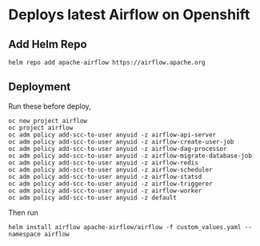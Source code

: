 # Deploys latest Airflow on Openshift

## Add Helm Repo
```shell
helm repo add apache-airflow https://airflow.apache.org
```

## Deployment
Run these before deploy,

```shell
oc new project airflow
oc project airflow
oc adm policy add-scc-to-user anyuid -z airflow-api-server
oc adm policy add-scc-to-user anyuid -z airflow-create-user-job
oc adm policy add-scc-to-user anyuid -z airflow-dag-processor
oc adm policy add-scc-to-user anyuid -z airflow-migrate-database-job
oc adm policy add-scc-to-user anyuid -z airflow-redis
oc adm policy add-scc-to-user anyuid -z airflow-scheduler
oc adm policy add-scc-to-user anyuid -z airflow-statsd
oc adm policy add-scc-to-user anyuid -z airflow-triggerer
oc adm policy add-scc-to-user anyuid -z airflow-worker
oc adm policy add-scc-to-user anyuid -z default
```
Then run

```shell
helm install airflow apache-airflow/airflow -f custom_values.yaml --namespace airflow
```